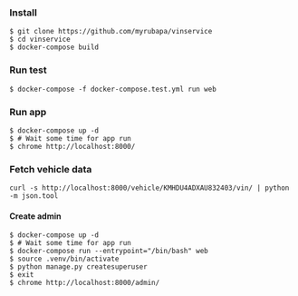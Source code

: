 ### Install
```
$ git clone https://github.com/myrubapa/vinservice
$ cd vinservice
$ docker-compose build
```

### Run test
```
$ docker-compose -f docker-compose.test.yml run web
```

### Run app
```
$ docker-compose up -d
$ # Wait some time for app run
$ chrome http://localhost:8000/
```

### Fetch vehicle data 
```
curl -s http://localhost:8000/vehicle/KMHDU4ADXAU832403/vin/ | python -m json.tool
```

#### Create admin
```
$ docker-compose up -d
$ # Wait some time for app run
$ docker-compose run --entrypoint="/bin/bash" web
$ source .venv/bin/activate
$ python manage.py createsuperuser
$ exit
$ chrome http://localhost:8000/admin/
```
